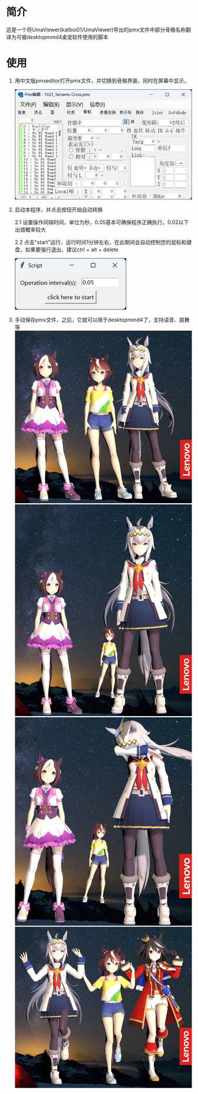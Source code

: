 # 简介

这是一个将UmaViewer(katboi01/UmaViewer)导出的pmx文件中部分骨骼名称翻译为可被desktopmmd4桌宠软件使用的脚本

# 使用

1. 用中文版pmxeditor打开pmx文件，并切换到骨骼界面，同时在屏幕中显示。

   ![1705976022013](image/README/1705976022013.jpg)
2. 启动本程序，并点击按钮开始自动转换

   2.1 设置操作间隔时间，单位为秒，0.05基本可确保程序正确执行，0.02以下出错概率较大

   2.2 点击"start"运行，运行时间1分钟左右，在此期间会自动控制您的鼠标和键盘，如果要强行退出，建议ctrl + alt + delete

   ![1706104400266](image/README/1706104400266.png)
3. 手动保存pmx文件，之后，它就可以用于desktopmmd4了，支持语音、跳舞等
   ![](image/README/Snipaste_2024-01-24_23-38-40.jpg)
   ![](image/README/Snipaste_2024-01-24_23-39-12.jpg)
   ![](image/README/Snipaste_2024-01-24_23-39-34.jpg)
   ![](image/README/Snipaste_2024-01-24_23-40-51.jpg)
